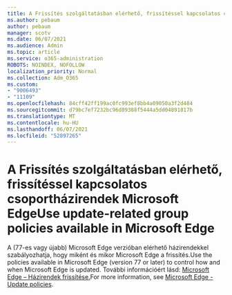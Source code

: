 ```yaml
---
title: A Frissítés szolgáltatásban elérhető, frissítéssel kapcsolatos csoportházirendek Microsoft Edge
ms.author: pebaum
author: pebaum
manager: scotv
ms.date: 06/07/2021
ms.audience: Admin
ms.topic: article
ms.service: o365-administration
ROBOTS: NOINDEX, NOFOLLOW
localization_priority: Normal
ms.collection: Adm_O365
ms.custom:
- "9006493"
- "11109"
ms.openlocfilehash: 84cff42ff199ac0fc993ef8bb4a09050a3f2d484
ms.sourcegitcommit: d79bc7ef7232bc96d89388f5444a5dd04891817b
ms.translationtype: MT
ms.contentlocale: hu-HU
ms.lasthandoff: 06/07/2021
ms.locfileid: "52897265"
---
```

# <a name="use-update-related-group-policies-available-in-microsoft-edge"></a><span data-ttu-id="3d741-102">A Frissítés szolgáltatásban elérhető, frissítéssel kapcsolatos csoportházirendek Microsoft Edge</span><span class="sxs-lookup"><span data-stu-id="3d741-102">Use update-related group policies available in Microsoft Edge</span></span>

<span data-ttu-id="3d741-103">A (77-es vagy újabb) Microsoft Edge verzióban elérhető házirendekkel szabályozhatja, hogy miként és mikor Microsoft Edge a frissítés.</span><span class="sxs-lookup"><span data-stu-id="3d741-103">Use the policies available in Microsoft Edge (version 77 or later) to control how and when Microsoft Edge is updated.</span></span> <span data-ttu-id="3d741-104">További információért lásd: [Microsoft Edge – Házirendek frissítése.](/DeployEdge/microsoft-edge-update-policies#available-policies)</span><span class="sxs-lookup"><span data-stu-id="3d741-104">For more information, see [Microsoft Edge - Update policies](/DeployEdge/microsoft-edge-update-policies#available-policies).</span></span>